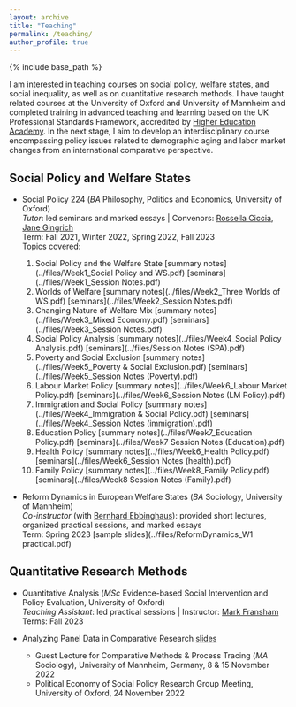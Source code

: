 ```yaml
---
layout: archive
title: "Teaching"
permalink: /teaching/
author_profile: true
---
```


{% include base_path %}

I am interested in teaching courses on social policy, welfare states, and social inequality, as well as on quantitative research methods. I have taught related courses at the University of Oxford and University of Mannheim and completed training in advanced teaching and learning based on the UK Professional Standards Framework, accredited by [Higher Education Academy](https://www.advance-he.ac.uk/fellowship). In the next stage, I aim to develop an interdisciplinary course encompassing policy issues related to demographic aging and labor market changes from an international comparative perspective. 


## Social Policy and Welfare States
* Social Policy 224 (*BA* Philosophy, Politics and Economics, University of Oxford)  
*Tutor*: led seminars and marked essays | Convenors: [Rossella Ciccia](https://www.spi.ox.ac.uk/people/dr-rossella-ciccia), [Jane Gingrich](https://www.spi.ox.ac.uk/people/jane-gingrich)  
Term: Fall 2021, Winter 2022, Spring 2022, Fall 2023  
Topics covered:  
  1) Social Policy and the Welfare State [summary notes](../files/Week1_Social Policy and WS.pdf) [seminars](../files/Week1_Session Notes.pdf)  
  2) Worlds of Welfare [summary notes](../files/Week2_Three Worlds of WS.pdf) [seminars](../files/Week2_Session Notes.pdf)  
  3) Changing Nature of Welfare Mix [summary notes](../files/Week3_Mixed Economy.pdf) [seminars](../files/Week3_Session Notes.pdf)  
  4) Social Policy Analysis [summary notes](../files/Week4_Social Policy Analysis.pdf) [seminars](../files/Session Notes (SPA).pdf)  
  5) Poverty and Social Exclusion [summary notes](../files/Week5_Poverty & Social Exclusion.pdf) [seminars](../files/Week5_Session Notes (Poverty).pdf)  
  6) Labour Market Policy [summary notes](../files/Week6_Labour Market Policy.pdf) [seminars](../files/Week6_Session Notes (LM Policy).pdf)  
  7) Immigration and Social Policy [summary notes](../files/Week4_Immigration & Social Policy.pdf) [seminars](../files/Week4_Session Notes (immigration).pdf)  
  8) Education Policy [summary notes](../files/Week7_Education Policy.pdf) [seminars](../files/Week7 Session Notes (Education).pdf)  
  9) Health Policy [summary notes](../files/Week6_Health Policy.pdf) [seminars](../files/Week6_Session Notes (health).pdf)  
  10) Family Policy [summary notes](../files/Week8_Family Policy.pdf) [seminars](../files/Week8 Session Notes (Family).pdf)

* Reform Dynamics in European Welfare States (*BA* Sociology, University of Mannheim)  
*Co-instructor* (with [Bernhard Ebbinghaus](https://ebbinghaus.blog/)): provided short lectures, organized practical sessions, and marked essays  
Term: Spring 2023 [sample slides](../files/ReformDynamics_W1 practical.pdf)


## Quantitative Research Methods
* Quantitative Analysis (*MSc* Evidence-based Social Intervention and Policy Evaluation, University of Oxford)  
*Teaching Assistant*: led practical sessions | Instructor: [Mark Fransham](https://mfransham.github.io/)  
Terms: Fall 2023

* Analyzing Panel Data in Comparative Research [slides](../files/RGSPP_2022.pdf)
  - Guest Lecture for Comparative Methods & Process Tracing (*MA* Sociology), University of Mannheim, Germany, 8 & 15 November 2022
  - Political Economy of Social Policy Research Group Meeting, University of Oxford, 24 November 2022
